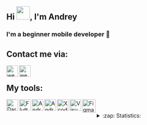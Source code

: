 ## Hi <img src="https://github.com/dbinsky/dbinsky/blob/main/assets/hey.gif?raw=true" height="35px" width="35px">, I'm Andrey
### I'm a beginner mobile developer 📲
## Contact me via:

[<img align="left" alt="webtricks-master.ru" width="30px" src="https://github.com/dbinsky/dbinsky/blob/main/assets/gmail.png?raw=true"/>][Mail]
[<img align="left" alt="webtricks-master.ru" width="30px" src="https://github.com/dbinsky/dbinsky/blob/main/assets/telegram.png?raw=true" />][Telegram]

<br />

## My tools:

[<img align="left" alt="Dart" width="30px" src="https://github.com/dbinsky/dbinsky/blob/main/assets/dart.png"/>][Dart]
[<img align="left" alt="Flutter" width="30px" src="https://github.com/dbinsky/dbinsky/blob/main/assets/flutter.png"/>][Flutter]
[<img align="left" alt="Android Studio" width="30px" src="https://github.com/dbinsky/dbinsky/blob/main/assets/android_studio.png"/>][Android Studio]
[<img align="left" alt="Android Studio" width="30px" src="https://github.com/dbinsky/dbinsky/blob/main/assets/android_studio.png"/>][IntelliJ IDEA]
[<img align="left" alt="Xcode" width="30px" src="https://github.com/dbinsky/dbinsky/blob/main/assets/xcode.png"/>][Xcode]
[<img align="left" alt="Visual Studio Code" width="30px" src="https://github.com/dbinsky/dbinsky/blob/main/assets/visual_studio_code.png"/>][Visual Studio Code]
[<img align="left" alt="Figma" width="35px" src="https://github.com/dbinsky/dbinsky/blob/main/assets/figma.png"/>][Figma]

<br />
<br />

<details>
  <summary>:zap: Statistics:</summary>
   <br />
   <img src="https://komarev.com/ghpvc/?username=dbinsky&style=flat-square&color=blue" alt=""/>
   <br />
   <img align="left" alt="codeSTACKr's GitHub Stats" src="https://github-readme-stats.vercel.app/api/top-langs/?username=dbinsky&langs_count=8&layout=compact&theme=react"/>
</details>

[Mail]: https://mailto:devuserror@gmail.com
[Telegram]: https://tlgg.ru/dubinsky
[Dart]: https://dart.dev
[Flutter]: https://flutter.dev
[Android Studio]: https://developer.android.com/studio
[Xcode]: https://developer.apple.com/xcode/
[Visual Studio Code]: https://code.visualstudio.com
[Figma]: https://www.figma.com/files/recent?fuid=1141714886146327093
[IntelliJ IDEA]: https://www.jetbrains.com/ru-ru/idea/

